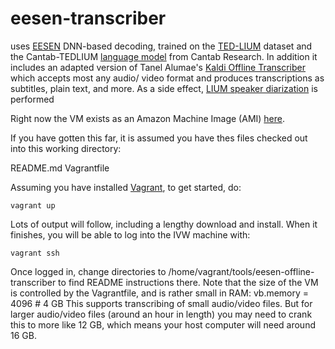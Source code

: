 # eesen-transcriber
uses [EESEN](https://github.com/yajiemiao/eesen) DNN-based decoding, trained on
the [TED-LIUM](http://www-lium.univ-lemans.fr/en/content/ted-lium-corpus) dataset and the Cantab-TEDLIUM [language model](http://cantabresearch.com/cantab-TEDLIUM.tar) from
Cantab Research. In addition it includes an adapted version of
Tanel Alumae's [Kaldi Offline Transcriber](https://github.com/alumae/kaldi-offline-transcriber) which accepts most any audio/
video format and produces transcriptions as subtitles, plain text, and more.
As a side effect, [LIUM speaker diarization](http://www-lium.univ-lemans.fr/diarization/doku.php/welcome) is performed

Right now the VM exists as an Amazon Machine Image (AMI) [here](https://console.aws.amazon.com/ec2/v2/home?region=us-west-2#LaunchInstanceWizard:ami=ami-1020c723).

If you have gotten this far, it is assumed you have thes files checked out into this working directory:

  README.md
  Vagrantfile

Assuming you have installed [Vagrant](http://vagrantup.com), to get started, do:

    vagrant up

Lots of output will follow, including a lengthy download and install. When it finishes, you will be able to log into the IVW machine with:

    vagrant ssh

Once logged in, change directories to /home/vagrant/tools/eesen-offline-transcriber to find README instructions there. Note that the size of the VM is controlled by the Vagrantfile, and is rather small in RAM:
    vb.memory = 4096 # 4 GB
This supports transcribing of small audio/video files. But for larger audio/video files (around an hour in length) you may need to crank this to more like 12 GB, which means your host computer will need around 16 GB.

